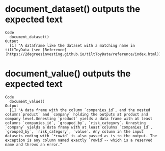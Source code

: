 # document_dataset() outputs the expected text

    Code
      document_dataset()
    Output
      [1] "A dataframe like the dataset with a matching name in tiltToyData (see [Reference](https://2degreesinvesting.github.io/tiltToyData/reference/index.html))"

# document_value() outputs the expected text

    Code
      document_value()
    Output
      [1] "A data frame with the column `companies_id`, and the nested columns`product` and `company` holding the outputs at product and company level.Unnesting `product` yields a data frame with at least columns `companies_id`, `grouped_by`, `risk_category`. Unnesting `company` yields a data frame with at least columns `companies_id`, `grouped_by`, `risk_category`, `value`. Any column in the input datasets ending with `*rowid` is also passed as is to the output. The exception is any column named exactly `rowid`-- which is a reserved name and throws an error."

